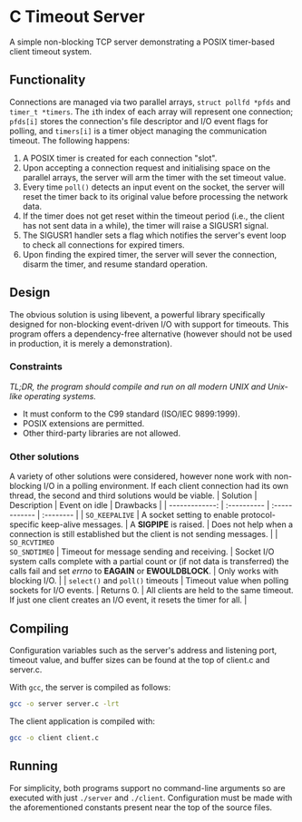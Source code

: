 # C Timeout Server
A simple non-blocking TCP server demonstrating a POSIX timer-based client timeout system.
## Functionality
Connections are managed via two parallel arrays, `struct pollfd *pfds` and `timer_t *timers`.
The `i`th index of each array will represent one connection; `pfds[i]` stores the connection's file descriptor and I/O event flags for polling, and `timers[i]` is a timer object managing the communication timeout.
The following happens:
1. A POSIX timer is created for each connection "slot".
2. Upon accepting a connection request and initialising space on the parallel arrays, the server will arm the timer with the set timeout value.
3. Every time `poll()` detects an input event on the socket, the server will reset the timer back to its original value before processing the network data.
4. If the timer does not get reset within the timeout period (i.e., the client has not sent data in a while), the timer will raise a SIGUSR1 signal.
5. The SIGUSR1 handler sets a flag which notifies the server's event loop to check all connections for expired timers.
6. Upon finding the expired timer, the server will sever the connection, disarm the timer, and resume standard operation.
## Design
The obvious solution is using libevent, a powerful library specifically designed for non-blocking event-driven I/O with support for timeouts.
This program offers a dependency-free alternative (however should not be used in production, it is merely a demonstration).
### Constraints
*TL;DR, the program should compile and run on all modern UNIX and Unix-like operating systems.*
- It must conform to the C99 standard (ISO/IEC 9899:1999).
- POSIX extensions are permitted.
- Other third-party libraries are not allowed.
### Other solutions
A variety of other solutions were considered, however none work with non-blocking I/O in a polling environment.
If each client connection had its own thread, the second and third solutions would be viable.
| Solution       | Description | Event on idle | Drawbacks |
| -------------: | :---------- | :------------ | :-------- |
| `SO_KEEPALIVE` | A socket setting to enable protocol-specific keep-alive messages. | A **SIGPIPE** is raised. | Does not help when a connection is still established but the client is not sending messages. |
| `SO_RCVTIMEO`<br />`SO_SNDTIMEO` | Timeout for message sending and receiving. | Socket I/O system calls complete with a partial count or (if not data is transferred) the calls fail and set *errno* to **EAGAIN** or **EWOULDBLOCK**. | Only works with blocking I/O. |
| `select()` and `poll()` timeouts | Timeout value when polling sockets for I/O events. | Returns 0. | All clients are held to the same timeout. If just one client creates an I/O event, it resets the timer for all. |
## Compiling
Configuration variables such as the server's address and listening port, timeout value, and buffer sizes can be found at the top of client.c and server.c.

With `gcc`, the server is compiled as follows:
```sh
gcc -o server server.c -lrt
```
The client application is compiled with:
```sh
gcc -o client client.c
```
## Running
For simplicity, both programs support no command-line arguments so are executed with just `./server` and `./client`.
Configuration must be made with the aforementioned constants present near the top of the source files.
